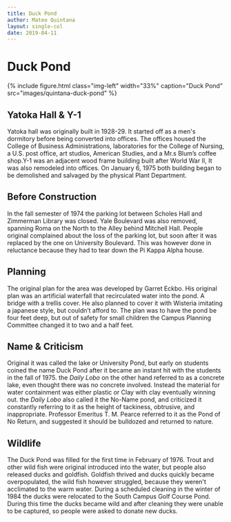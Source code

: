 ```yaml
---
title: Duck Pond
author: Mateo Quintana
layout: single-col
date: 2019-04-11
---
```



# Duck Pond

{% include figure.html class="img-left" width="33%" caption="Duck Pond" src="images/quintana-duck-pond" %}

## Yatoka Hall & Y-1
Yatoka hall was originally built in 1928-29. It started off as a men's dormitory before being converted into offices. The offices housed the College of Business Administrations, laboratories for the College of Nursing, a U.S. post office, art studios, American Studies, and a Mr.s Blum’s coffee shop.Y-1 was an adjacent wood frame building built after World War II, It was also remodeled into offices. On January 6, 1975 both building began to be demolished and salvaged by the physical Plant Department.

## Before Construction
In the fall semester of 1974 the parking lot between Scholes Hall and Zimmerman Library was closed. Yale Boulevard was also removed, spanning Roma on the North to the Alley behind Mitchell Hall. People original complained about the loss of the parking lot, but soon after it was replaced by the one on University Boulevard. This was however done in reluctance because they had to tear down the Pi Kappa Alpha house.

## Planning
The original plan for the area was developed by Garret Eckbo. His original plan was an artificial waterfall that recirculated water into the pond. A bridge with a trellis cover. He also planned to cover it with Wisteria imitating a japanese style, but couldn’t afford to. The plan was to have the pond be four feet deep, but out of safety for small children the Campus Planning Committee changed it to two and a half feet.

## Name & Criticism
Original it was called the lake or University Pond, but early on students coined the name Duck Pond after it became an instant hit with the students in the fall of 1975. the *Daily Lobo* on the other hand referred to as a concrete lake, even thought there was no concrete involved. Instead the material for water containment was either plastic or Clay with clay eventually winning out. the *Daily Lobo* also called it the No-Name pond, and criticized it constantly referring to it as the height of tackiness, obtrusive, and inappropriate. Professor Emeritus T. M. Pearce referred to it as the Pond of No Return, and suggested it should be bulldozed and returned to nature.

## Wildlife
The Duck Pond was filled for the first time in February of 1976. Trout and other wild fish were original introduced into the water, but people also released ducks and goldfish. Goldfish thrived and ducks quickly became overpopulated, the wild fish however struggled, because they weren't acclimated to the warm water. During a scheduled cleaning in the winter of 1984 the ducks were relocated to the South Campus Golf Course Pond. During this time the ducks became wild and after cleaning they were unable to be captured, so people were asked to donate new ducks.
